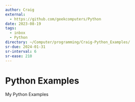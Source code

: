 ```yaml
---
author: Craig
external:
  - https://github.com/geekcomputers/Python
date: 2023-08-19
tags:
  - inbox
  - Python
directory: ~/Computer/programming/Craig-Python_Examples/
sr-due: 2024-01-31
sr-interval: 6
sr-ease: 210
---
```

# Python Examples

My Python Examples
